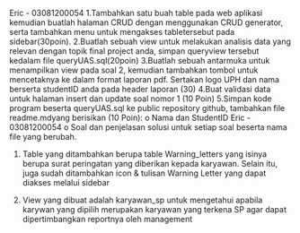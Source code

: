 Eric - 03081200054
1.Tambahkan satu buah table pada web aplikasi kemudian buatlah halaman CRUD dengan menggunakan CRUD generator, serta tambahkan menu untuk mengakses tabletersebut pada sidebar(30poin).
2.Buatlah sebuah view untuk melakukan analisis data yang relevan dengan topik final project anda, simpan queryview tersebut kedalam file queryUAS.sql(20poin)
3.Buatlah sebuah antarmuka untuk menampilkan view pada soal 2, kemudian tambahkan tombol untuk mencetaknya ke dalam format laporan pdf. Sertakan logo UPH dan nama berserta studentID anda pada header laporan (30)
4.Buat validasi data untuk halaman insert dan update soal nomor 1 (10 Poin)
5.Simpan kode program beserta queryUAS.sql ke public repository github, tambahkan file readme.mdyang berisikan (10 Poin):
o Nama dan StudentID
  Eric - 03081200054
o Soal dan penjelasan solusi untuk setiap soal beserta nama file yang berubah.

1) Table yang ditambahkan berupa table Warning_letters yang isinya berupa surat peringatan yang diberikan kepada karyawan. Selain itu,
juga sudah ditambahkan icon & tulisan Warning Letter yang dapat diakses melalui sidebar

2) View yang dibuat adalah karyawan_sp untuk mengetahui apabila karywan yang dipilih merupakan karyawan yang terkena SP agar dapat
dipertimbangkan reportnya oleh management


